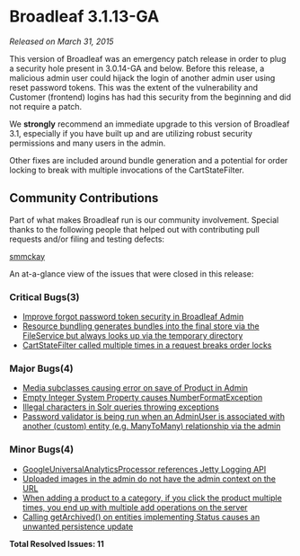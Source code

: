 # Broadleaf 3.1.13-GA

_Released on March 31, 2015_

This version of Broadleaf was an emergency patch release in order to plug a security hole present in 3.0.14-GA and below. Before this release, a malicious admin user could hijack the login of another admin user using reset password tokens. This was the extent of the vulnerability and Customer (frontend) logins has had this security from the beginning and did not require a patch.

We **strongly** recommend an immediate upgrade to this version of Broadleaf 3.1, especially if you have built up and are utilizing robust security permissions and many users in the admin.

Other fixes are included around bundle generation and a potential for order locking to break with multiple invocations of the CartStateFilter.

## Community Contributions
Part of what makes Broadleaf run is our community involvement. Special thanks to the following people that helped out with contributing pull requests and/or filing and testing defects:

[smmckay](https://github.com/smmckay)

An at-a-glance view of the issues that were closed in this release:
### Critical Bugs(3)
- [Improve forgot password token security in Broadleaf Admin](https://github.com/BroadleafCommerce/BroadleafCommerce/issues/1298)
- [Resource bundling generates bundles into the final store via the FileService but always looks up via the temporary directory](https://github.com/BroadleafCommerce/BroadleafCommerce/issues/1255)
- [CartStateFilter called multiple times in a request breaks order locks](https://github.com/BroadleafCommerce/BroadleafCommerce/issues/1239)

### Major Bugs(4)
- [Media subclasses causing error on save of Product in Admin](https://github.com/BroadleafCommerce/BroadleafCommerce/issues/1258)
- [Empty Integer System Property causes NumberFormatException](https://github.com/BroadleafCommerce/BroadleafCommerce/issues/1252)
- [Illegal characters in Solr queries throwing exceptions](https://github.com/BroadleafCommerce/BroadleafCommerce/issues/1257)
- [Password validator is being run when an AdminUser is associated with another (custom) entity (e.g. ManyToMany) relationship via the admin](https://github.com/BroadleafCommerce/BroadleafCommerce/issues/1245)

### Minor Bugs(4)
- [GoogleUniversalAnalyticsProcessor references Jetty Logging API](https://github.com/BroadleafCommerce/BroadleafCommerce/issues/1253)
- [Uploaded images in the admin do not have the admin context on the URL](https://github.com/BroadleafCommerce/BroadleafCommerce/issues/1251)
- [When adding a product to a category, if you click the product multiple times, you end up with multiple add operations on the server](https://github.com/BroadleafCommerce/BroadleafCommerce/issues/1250)
- [Calling getArchived() on entities implementing Status causes an unwanted persistence update](https://github.com/BroadleafCommerce/BroadleafCommerce/issues/1246)

**Total Resolved Issues: 11**

